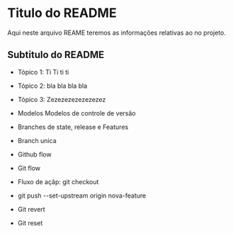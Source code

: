 # Titulo do README

Aqui neste arquivo REAME teremos as informações relativas ao no projeto.


## Subtitulo do README

- Tópico 1: Ti Ti ti ti
- Tópico 2: bla bla bla bla
- Tópico 3: Zezezezezezezezez
- Modelos Modelos de controle de versão
- Branches de state, release e Features
- Branch unica
- Github flow
- Git flow
- Fluxo de açãp: git checkout

 - git push --set-upstream origin nova-feature

 - Git revert
 - Git reset